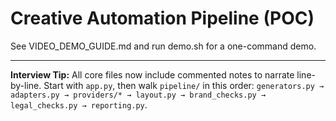 # Creative Automation Pipeline (POC)

See VIDEO_DEMO_GUIDE.md and run demo.sh for a one-command demo.

---

**Interview Tip:** All core files now include commented notes to narrate line-by-line. Start with `app.py`, then walk `pipeline/` in this order: `generators.py → adapters.py → providers/* → layout.py → brand_checks.py → legal_checks.py → reporting.py`.
